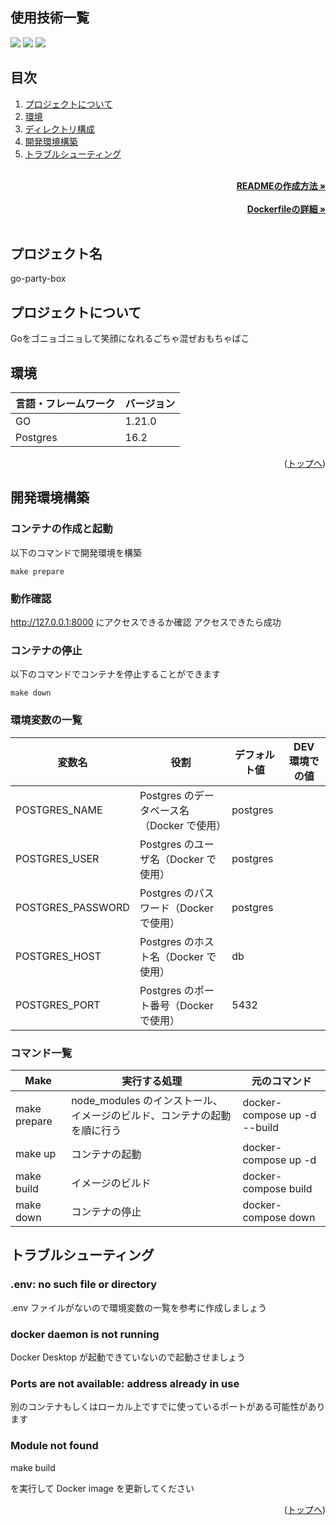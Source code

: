 <div id="top"></div>

## 使用技術一覧

<!-- シールド一覧 -->
<!-- 該当するプロジェクトの中から任意のものを選ぶ-->
<p style="display: inline">
  <!-- バックエンドのフレームワーク一覧 -->
  <!-- バックエンドの言語一覧 -->
  <img src="https://img.shields.io/badge/-Go-76E1FE.svg?logo=go&style=for-the-badge">
  <!-- ミドルウェア一覧 -->
  <img src="https://img.shields.io/badge/-Nginx-269539.svg?logo=nginx&style=for-the-badge">
  <img src="https://img.shields.io/badge/-Postgresql-336791.svg?logo=postgresql&style=for-the-badge&logoColor=white">
</p>

## 目次

1. [プロジェクトについて](#プロジェクトについて)
2. [環境](#環境)
3. [ディレクトリ構成](#ディレクトリ構成)
4. [開発環境構築](#開発環境構築)
5. [トラブルシューティング](#トラブルシューティング)

<!-- READMEの作成方法のドキュメントのリンク -->
<br />
<div align="right">
    <a href="READMEの作成方法のリンク"><strong>READMEの作成方法 »</strong></a>
</div>
<br />
<!-- Dockerfileのドキュメントのリンク -->
<div align="right">
    <a href="Dockerfileの詳細リンク"><strong>Dockerfileの詳細 »</strong></a>
</div>
<br />
<!-- プロジェクト名を記載 -->

## プロジェクト名

go-party-box

<!-- プロジェクトについて -->

## プロジェクトについて

Goをゴニョゴニョして笑顔になれるごちゃ混ぜおもちゃばこ

## 環境

<!-- 言語、フレームワーク、ミドルウェア、インフラの一覧とバージョンを記載 -->

| 言語・フレームワーク | バージョン |
| -------------------- | ---------- |
| GO                   | 1.21.0     |
| Postgres             | 16.2       |

<p align="right">(<a href="#top">トップへ</a>)</p>

## 開発環境構築

<!-- コンテナの作成方法、パッケージのインストール方法など、開発環境構築に必要な情報を記載 -->

### コンテナの作成と起動
以下のコマンドで開発環境を構築

```
make prepare
```

### 動作確認

http://127.0.0.1:8000 にアクセスできるか確認
アクセスできたら成功

### コンテナの停止

以下のコマンドでコンテナを停止することができます

```
make down
```

### 環境変数の一覧

| 変数名            | 役割                                       | デフォルト値 | DEV 環境での値 |
| ----------------- | ------------------------------------------ | ------------ | -------------- |
| POSTGRES_NAME     | Postgres のデータベース名（Docker で使用） | postgres     |                |
| POSTGRES_USER     | Postgres のユーザ名（Docker で使用）       | postgres     |                |
| POSTGRES_PASSWORD | Postgres のパスワード（Docker で使用）     | postgres     |                |
| POSTGRES_HOST     | Postgres のホスト名（Docker で使用）       | db           |                |
| POSTGRES_PORT     | Postgres のポート番号（Docker で使用）     | 5432         |                |

### コマンド一覧

| Make          | 実行する処理                                                            | 元のコマンド                                                              |
| ------------- | ----------------------------------------------------------------------- | ------------------------------------------------------------------------- |
| make prepare  | node_modules のインストール、イメージのビルド、コンテナの起動を順に行う | docker-compose up -d --build |
| make up       | コンテナの起動                                                          | docker-compose up -d                                                      |
| make build    | イメージのビルド                                                        | docker-compose build                                                      |
| make down     | コンテナの停止                                                          | docker-compose down                                                       |

## トラブルシューティング

### .env: no such file or directory

.env ファイルがないので環境変数の一覧を参考に作成しましょう

### docker daemon is not running

Docker Desktop が起動できていないので起動させましょう

### Ports are not available: address already in use

別のコンテナもしくはローカル上ですでに使っているポートがある可能性があります
### Module not found

make build

を実行して Docker image を更新してください

<p align="right">(<a href="#top">トップへ</a>)</p>
